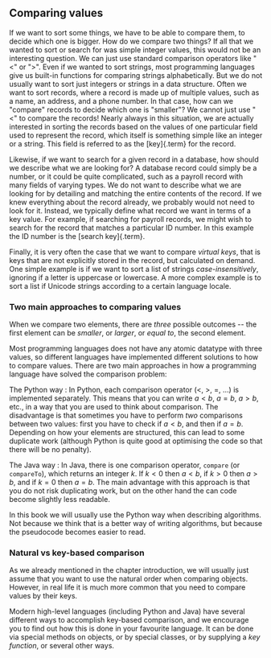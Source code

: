 
## Comparing values

If we want to sort some things, we have to be able to compare them, to
decide which one is bigger. How do we compare two things? If all that we
wanted to sort or search for was simple integer values, this would not
be an interesting question. We can just use standard comparison
operators like "\<" or "\>". Even if we wanted to sort strings,
most programming languages give us built-in functions for comparing
strings alphabetically. But we do not usually want to sort just
integers or strings in a data structure. Often we want to sort
records, where a record is made up of multiple values, such as a name,
an address, and a phone number. In that case, how can we "compare"
records to decide which one is "smaller"? We cannot just use "\<" to
compare the records! Nearly always in this situation, we are actually
interested in sorting the records based on the values of one particular
field used to represent the record, which itself is something simple
like an integer or a string. This field is referred to as the
[key]{.term} for the record.

Likewise, if we want to search for a given record in a database, how
should we describe what we are looking for? A database record could
simply be a number, or it could be quite complicated, such as a payroll
record with many fields of varying types. We do not want to describe
what we are looking for by detailing and matching the entire contents of
the record. If we knew everything about the record already, we probably
would not need to look for it. Instead, we typically define what record
we want in terms of a key value. For example, if searching for payroll
records, we might wish to search for the record that matches a
particular ID number. In this example the ID number is the
[search key]{.term}.

Finally, it is very often the case that we want to compare *virtual keys*,
that is keys that are not explicitly stored in the record, but calculated on demand.
One simple example is if we want to sort a list of strings *case-insensitively*, ignoring if a letter is uppercase or lowercase.
A more complex example is to sort a list if Unicode strings according to a certain language locale.

### Two main approaches to comparing values

When we compare two elements, there are *three* possible outcomes -- the first element can be *smaller*, or *larger*, or *equal to*, the second element.

Most programming languages does not have any atomic datatype with three values, so different languages have implemented different solutions to how to compare values.
There are two main approaches in how a programming language have solved the comparison problem:

The Python way
:   In Python, each comparison operator (<, >, =, ...) is implemented separately.
    This means that you can write $a<b$, $a=b$, $a>b$, etc., in a way that you are used to think about comparison.
    The disadvantage is that sometimes you have to perform *two* comparisons between two values:
    first you have to check if $a<b$, and then if $a=b$.
    Depending on how your elements are structured, this can lead to some duplicate work
    (although Python is quite good at optimising the code so that there will be no penalty).

The Java way
:   In Java, there is one comparison operator, `compare` (or `compareTo`), which returns an integer $k$.
    If $k<0$ then $a<b$, if $k>0$ then $a>b$, and if $k=0$ then $a=b$.
    The main advantage with this approach is that you do not risk duplicating work,
    but on the other hand the can code become slightly less readable.

In this book we will usually use the Python way when describing algorithms.
Not because we think that is a better way of writing algorithms, but because the pseudocode becomes easier to read.

### Natural vs key-based comparison

As we already mentioned in the chapter introduction, we will usually just assume that you want to use the natural order when comparing objects.
However, in real life it is much more common that you need to compare values by their keys.

Modern high-level languages (including Python and Java) have several different ways to accomplish key-based comparison, and we encourage you to find out how this is done in your favourite language.
It can be done via special methods on objects, or by special classes, or by supplying a *key function*, or several other ways.

<!--
### Comparables

To implement sorting or searching, we require that keys be
[comparable]{.term}. At a minimum, we must be
able to take two keys and reliably determine whether they are equal or
not. That is enough to enable a [sequential search]{.term} through a database of
records and find one that matches a given key. However, we typically
would like for the keys to define a [total order]{.term},
which means that we can always tell which of two keys is greater than
the other. Using key types with total orderings gives the database
implementor the opportunity to organize a collection of records in a way
that makes searching more efficient. An example is storing the records
in sorted order in an array, which permits a [binary search]{.term}. Fortunately,
in practice most fields of most records consist of simple data types
with natural total orders. For example, integers, floats, doubles, and
character strings all are totally ordered.

But if we want to write a general purpose sorting or searching function,
we need a general way to get the key for the record. We could insist
that every record have a particular method called `.key()`. That seems
like a good name for it!

Some languages like Java, Python and C++ have special infrastructure for
supporting this (such as the `Comparable` interface in Java, which has
the `.compareTo()` method for defining the exact process by which two
objects are compared;
or the overloaded methods `__eq__`, `__lt__`, etc, used by Python).
But many languages do not, such as C and Javascript.

But what if the programmer wants to sort
the record now using one field as the key, and later using another
field? Or search sometimes on one key, and at other times on another?
The problem is that the "keyness" of a given field is not an inherent
property within the record, but rather depends on the context. So, you
cannot always count on being able to use your favorite method name (or
even the comparable interface) to extract the desired key value.

    interface Comparable:
        // This is Java's default way of comparing elements,
        // returning an integer: negative (smaller), 0 (equal), positive (larger)
        compareTo(other: Comparable) -> Int

        // This is Python's default way of comparing elements.
        // All of these operators return a boolean:
        (this == other) -> Bool
        (this != other) -> Bool
        (this < other)  -> Bool
        (this <= other) -> Bool
        (this > other)  -> Bool
        (this >= other) -> Bool

### Comparators

Another, more general approach is to supply a function or class --
called a [comparator]{.term} -- whose job is to
extract the key from the record. A comparator function can be passed in
as a parameter, such as in a call to a sorting function. In this case,
the comparator function would be invoked on two records whenever they
need to be compared. In this way, different comparator functions can be
passed in to handle different record types or different fields within a
record. In Java (with generics) or C++ (with templates), a comparator
class can be a parameter for another class definition. For example, a
BST could take a comparator class as a generics parameter in Java. This
comparator class would be responsible for dealing with the comparison of
two records.

### Key-value pairs

One good general-purpose solution is to explicitly store
[key-value pairs](#key-value-pair){.term} in the
data structure. For example, if we want to sort a bunch of records, we
can store them in an array where every array entry contains both a key
value for the record and a pointer to the record itself.

The main places where we will need to be concerned with comparing
records and extracting keys is for various map implementations and
sorting algorithms. Here is a simple class for representing key-value
pairs:

    datatype KVPair of K and V:
        key: K    // the search key
        value: V  // the value associated with the key

Note that in Python it's probably easier to just use a pair `(key,value)`,
but not all languages (read: Java) have that possibility.
So we declare a class **KVPair** that we will use in our example code.

Using this we can easily implement a **Map** from an underlying
**List**, which we will discuss further in the
[chapter about linear structures](#implementing-maps-using-lists).

### Sorting using comparables

To keep them clear and simple, visualizations for sorting algorithms
will usually show them as operating on integer values stored in an
array. But almost never do people really want to sort an array of
integers. But to be useful, a real sorting algorithm typically has to
deal with the fact that it is sorting a collection of records. A
general-purpose sorting routine meant to operate on multiple record
types would have to be written in a way to deal with the generic
comparison problem.
But as long as the elements of the array supports the **Comparable**
interface, we can still use the standard comparison operators when sorting.


### Comparing values in Python

::: TODO
- overloading `__lt__`, `__eq__`, etc
:::

### Comparing values in Java


*Note*: This example treats comparables and comparators, as they work in Java.
(A similar example for Python is on the TODO list.)

In Java there are two main ways of comparing objects. The one that most
people find easier to understand is *comparable*. But there is an
alternative, *comparator*, which is very useful.

As a running example we use a class for persons:
```java
class Person implements Comparable<Person> {
    private String givenName;
    private String familyName;
    private int birthYear;
    //...
}
```

Also, let's create an array of persons that we can use later:
```java
static ArrayList<Person> getPeople() {
    ArrayList<Person> people = new ArrayList<>();
    people.add(new Person("Unsuk", "Chin", 1961));
    people.add(new Person("Anna", "Thorvaldsdóttir", 1977));
    people.add(new Person("Andrea", "Tarrodi", 1981));
    people.add(new Person("Diana", "Čemerytė", 1974));
    people.add(new Person("Elfrida", "Andrée", 1841));
    people.add(new Person("Guy", "d’Hardelot", 1858));
    people.add(new Person("Nadia", "Boulanger", 1887));
    people.add(new Person("Lili", "Boulanger", 1893));
    return people;
}
```

Now we can print the list:
```java
ArrayList<Person> people = getPeople();
for (Person p : people) System.out.println(p);
```

Which results in:

> | Unsuk Chin (1961)
> | Anna Thorvaldsdóttir (1977)
> | Andrea Tarrodi (1981)
> | Diana Čemerytė (1974)
> | Elfrida Andrée (1841)
> | Guy d'Hardelot (1857)
> | Nadia Boulanger (1887)
> | Lili Boulanger (1893)

#### Comparables

With the **Comparable** interface we can define the "natural ordering"
for a class ([Java 11
Comparable](https://docs.oracle.com/en/java/javase/11/docs/api/java.base/java/lang/Comparable.html)).
Recall the interface for comparables from
[the course API](#all-adts-used-in-this-book):
```java
// Note: This is the same as the java.lang.Comparable interface
interface Comparable<E> {
    int compareTo(E other);  // Returns <0  if  this < other,
                             //      or  0  if  this == other,
                             //      or >0  if  this > other.
}
```

Let's say that we want the natural ordering to be to compare persons by
their family name. Then we let `Person` implement the `Comparable`
interface by overriding `.compareTo(…)`:
```java
class Person implements Comparable<Person> {
    // ...as above...
    public int compareTo(Person other) {
        return this.familyName().compareTo(other.familyName());
    }
}
```

Now we can sort our people array according to family name:
```java
people = getPeople(); // reset the people list
Collections.sort(people);
for (Person p : people) System.out.println(p);
```

Resulting in:

> | Elfrida Andrée (1841)
> | Nadia Boulanger (1887)
> | Lili Boulanger (1893)
> | Unsuk Chin (1961)
> | Andrea Tarrodi (1981)
> | Anna Thorvaldsdóttir (1977)
> | Guy d'Hardelot (1857)
> | Diana Čemerytė (1974)

Two things to note, which we address later:

1.  Guy d'Hardelot and Diana Čemerytė come last -- this is because
    `.compareTo(…)` gives a case-sensitive ordering and doesn't care
    ignore diacritics.
2.  Nadia Boulanger comes before Lili, even though L comes before N in
    the alphabet.

#### Comparators, the old way

What if we sometimes want to sort the list according to some other
ordering, e.g., birth year or given name? Enter *comparators*, and here
is the interface ([Java 11
Comparator](https://docs.oracle.com/en/java/javase/11/docs/api/java.base/java/util/Comparator.html)):
```java
// Note: This is a subset of the java.util.Comparator interface
interface Comparator<E> {
    int compare(E one, E other);  // Returns <0  if  one < other,
                                  //      or  0  if  one == other,
                                  //      or >0  if  one > other.
}
```

To use this we have to implement a separate class for each ordering we
want to use. Here's one for comparing by birth year:
```java
class BirthYearComparator implements Comparator<Person> {
    public int compare(Person one, Person other) {
        return Integer.compare(one.birthYear(), other.birthYear());
    }
}
```

*Notes*:

1.  Don't compare numbers by using subtraction! This might lead to
    overflow and rounding errors. Instead use the static `.compare(…)`
    methods that are built into the number classes (`Integer`, `Double`,
    etc).
2.  Since numbers are not objects, you cannot use
    `one.birthYear.compareTo(…)`. You can do
    `new Integer(one.birthYear).compareTo(…)`, or you can use
    `Integer.compare(…)` as above.

And here's the class for comparing by given name:
```java
class GivenNameComparator implements Comparator<Person> {
    public int compare(Person one, Person other) {
        return one.givenName().compareTo(other.givenName());
    }
}
```

To use them you have to first create an object, i.e., instantiate the
comparator:
```java
Comparator<Person> byBirthYear = new BirthYearComparator();
people = getPeople(); // reset the people list
Collections.sort(people, byBirthYear);
for (Person p : people) System.out.println(p);
```

Result:

> | Elfrida Andrée (1841)
> | Guy d'Hardelot (1857)
> | Nadia Boulanger (1887)
> | Lili Boulanger (1893)
> | Unsuk Chin (1961)
> | Diana Čemerytė (1974)
> | Anna Thorvaldsdóttir (1977)
> | Andrea Tarrodi (1981)

And similar for given names:
```java
Comparator<Person> byGivenName = new GivenNameComparator();
people = getPeople(); // reset the people list
Collections.sort(people, byGivenName);
for (Person p : people) System.out.println(p);
```

Result:

> | Andrea Tarrodi (1981)
> | Anna Thorvaldsdóttir (1977)
> | Diana Čemerytė (1974)
> | Elfrida Andrée (1841)
> | Guy d'Hardelot (1857)
> | Lili Boulanger (1893)
> | Nadia Boulanger (1887)
> | Unsuk Chin (1961)

#### Comparators, the functional interface in Java

Since Java 8, there's a functional interface which can be used to build
comparators (and many other things). So we don't have to write the class
definitions, and instead write similarly to we would do in Python or
Haskell:
```java
byGivenName = (one, other) -> one.givenName().compareTo(other.givenName());
```

Yay! That's a lot nicer than the clumsy class definition
(`class BirthYearComparator implements Comparator<Person>`, etc).

#### Comparing fields using key extractors

In many cases (including our example case), we only want to compare some
fields in a class. Then we can use *key extractors* to simplify even
more:
```java
byGivenName = Comparator.comparing(Person::givenName);
```

-   *Note*: We use `.comparingInt(…)` when defining `byBirthYear`. It's
    not strictly necessary (i.e., we can use `.comparing(…)`), but it
    makes things slightly more efficient.

#### Comparing several fields

Remember the natural ordering? The problem with only comparing the
family name is that if two persons have the same name they keep their
internal order. So, Nadia Boulanger comes before Lili Boulanger even
though L precedes N in the alphabet.

What we want is to be able to compare several fields. The old and
not-so-good solution is to use clumsy if-then-elses, like this:
```java
class FullNameComparator implements Comparator<Person> {
    public int compare(Person one, Person other) {
        int cmp = one.familyName().compareTo(other.familyName());
        if (cmp != 0) return cmp;
        cmp = one.givenName().compareTo(other.givenName());
        if (cmp != 0) return cmp;
        return 0;
    }
}
```

After this we can instantiate a specific comparator:
```java
Comparator<Person> byFullName = new FullNameComparator();
```

If we have many fields this gets quite cumbersome (and error-prone). But
using the functional interface, and the magic `.thenComparing(…)`
method, it's really easy:
```java
byFullName = Comparator.comparing(Person::familyName)
    .thenComparing(Person::givenName);
```

And here it is in action:
```java
people = getPeople(); // reset the people list
Collections.sort(people, byFullName);
for (Person p : people) System.out.println(p);
```

Result:

> | Elfrida Andrée (1841)
> | Lili Boulanger (1893)
> | Nadia Boulanger (1887)
> | Unsuk Chin (1961)
> | Andrea Tarrodi (1981)
> | Anna Thorvaldsdóttir (1977)
> | Guy d'Hardelot (1857)
> | Diana Čemerytė (1974)

As you can see, Lili now comes before Nadia. But there's still the
problem with Guy and Diana coming last in the list.

#### Case-insensitive and language-specific comparisons

The Java **String** class has a method `.compareToIgnoringCase(…)` which
is what it sounds like.

But you shouldn't use it if you're serious about handling text
correctly. This is because strings are no longer ASCII, but Unicode. And
Unicode is a beast of its own -- it knows how to write hundreds of
different alphabets with diacritics and other special characters.
(Unicode even knows about bidirectional text (left-to-right vs
right-to-left), but we won't discuss that here).

Now, correct string sorting depends on your locale. E.g., in Swedish we
put Å, Ä, Ö at the end of the alphabet, while Á, Ô, È are mixed together
with A, O, E, respectively. Also, it's common to mix V and W in Swedish
dictionaries. German on the other hand mixes Ä, Ö with A, O. And it
sorts ß together with S.

So, here's how to define a correct comparator for Swedish, which ignores
case differences and orders according to Swedish locale:
```java
Collator swedishLocale = Collator.getInstance(new Locale("sv", "SE"));
swedishLocale.setStrength(Collator.PRIMARY);
Comparator<Person> bySwedishLocale =
    Comparator.comparing(Person::familyName, swedishLocale)
    .thenComparing(Person::givenName, swedishLocale);
```

And in action:
```java
people = getPeople(); // reset the people list
Collections.sort(people, bySwedishLocale);
for (Person p : people) System.out.println(p);
```

Result:

> | Elfrida Andrée (1841)
> | Lili Boulanger (1893)
> | Nadia Boulanger (1887)
> | Diana Čemerytė (1974)
> | Unsuk Chin (1961)
> | Guy d'Hardelot (1857)
> | Andrea Tarrodi (1981)
> | Anna Thorvaldsdóttir (1977)

Finally Diana Čemerytė and Guy d'Hardelot find their right places in the
list!

#### ...and what about the names?

The names are taken from here: <https://female-composers.forts.se/>

#### Running the program

Here is the full source code. Just compile and run it without any
arguments:

```java
import java.util.*;
import java.text.Collator;

class Person implements Comparable<Person> {
    private String givenName;
    private String familyName;
    private int birthYear;

    // Constructor
    Person(String given, String family, int birth) {
        givenName  = given;
        familyName = family;
        birthYear  = birth;
    }

    // Getters
    public String givenName()  { return givenName  ; }
    public String familyName() { return familyName ; }
    public int    birthYear()  { return birthYear  ; }

    // Pretty-printing
    public String toString() {
        return givenName() + " " + familyName() + " (" + birthYear() + ")";
    }

    // Natural ordering
    // ...as above...
    public int compareTo(Person other) {
        return this.familyName().compareTo(other.familyName());
    }
}


class BirthYearComparator implements Comparator<Person> {
    public int compare(Person one, Person other) {
        return Integer.compare(one.birthYear(), other.birthYear());
    }
}


class GivenNameComparator implements Comparator<Person> {
    public int compare(Person one, Person other) {
        return one.givenName().compareTo(other.givenName());
    }
}

class FullNameComparator implements Comparator<Person> {
    public int compare(Person one, Person other) {
        int cmp = one.familyName().compareTo(other.familyName());
        if (cmp != 0) return cmp;
        cmp = one.givenName().compareTo(other.givenName());
        if (cmp != 0) return cmp;
        return 0;
    }
}

public class ComparatorExample {
    static ArrayList<Person> getPeople() {
        ArrayList<Person> people = new ArrayList<>();
        people.add(new Person("Unsuk", "Chin", 1961));
        people.add(new Person("Anna", "Thorvaldsdóttir", 1977));
        people.add(new Person("Andrea", "Tarrodi", 1981));
        people.add(new Person("Diana", "Čemerytė", 1974));
        people.add(new Person("Elfrida", "Andrée", 1841));
        people.add(new Person("Guy", "d’Hardelot", 1858));
        people.add(new Person("Nadia", "Boulanger", 1887));
        people.add(new Person("Lili", "Boulanger", 1893));
        return people;
    }

    public static void main(String[] args) {
        System.out.println("\n### No order");
        ArrayList<Person> people = getPeople();
        for (Person p : people) System.out.println(p);

        System.out.println("\n### Natural ordering");
        people = getPeople(); // reset the people list
        Collections.sort(people);
        for (Person p : people) System.out.println(p);

        System.out.println("\n### Ordered by birth year (pre-Java-8 solution)");
        Comparator<Person> byBirthYear = new BirthYearComparator();
        people = getPeople(); // reset the people list
        Collections.sort(people, byBirthYear);
        for (Person p : people) System.out.println(p);

        System.out.println("\n### Ordered by birth year (functional solution)");
        byBirthYear = (one, other) -> Integer.compare(one.birthYear(), other.birthYear());
        people = getPeople(); // reset the people list
        Collections.sort(people, byBirthYear);
        for (Person p : people) System.out.println(p);

        System.out.println("\n### Ordered by birth year (using a key extractor)");
        byBirthYear = Comparator.comparingInt(Person::birthYear);
        people = getPeople(); // reset the people list
        Collections.sort(people, byBirthYear);
        for (Person p : people) System.out.println(p);

        System.out.println("\n### Ordered by given name (pre-Java-8 solution)");
        Comparator<Person> byGivenName = new GivenNameComparator();
        people = getPeople(); // reset the people list
        Collections.sort(people, byGivenName);
        for (Person p : people) System.out.println(p);

        System.out.println("\n### Ordered by given name (functional solution)");
        byGivenName = (one, other) -> one.givenName().compareTo(other.givenName());
        people = getPeople(); // reset the people list
        Collections.sort(people, byGivenName);
        for (Person p : people) System.out.println(p);

        System.out.println("\n### Ordered by given name (using a key extractor)");
        byGivenName = Comparator.comparing(Person::givenName);
        people = getPeople(); // reset the people list
        Collections.sort(people, byGivenName);
        for (Person p : people) System.out.println(p);

        System.out.println("\n### Ordered by full name: family name + given name (pre-Java-8 solution)");
        Comparator<Person> byFullName = new FullNameComparator();
        people = getPeople(); // reset the people list
        Collections.sort(people, byFullName);
        for (Person p : people) System.out.println(p);

        System.out.println("\n### Ordered by full name: family name + given name (using key extractors and thenComparing)");
        byFullName = Comparator.comparing(Person::familyName)
            .thenComparing(Person::givenName);
        people = getPeople(); // reset the people list
        Collections.sort(people, byFullName);
        for (Person p : people) System.out.println(p);

        System.out.println("\n### Ordered by Swedish locale, case-insensitive");
        Collator swedishLocale = Collator.getInstance(new Locale("sv", "SE"));
        swedishLocale.setStrength(Collator.PRIMARY);
        Comparator<Person> bySwedishLocale =
            Comparator.comparing(Person::familyName, swedishLocale)
            .thenComparing(Person::givenName, swedishLocale);
        people = getPeople(); // reset the people list
        Collections.sort(people, bySwedishLocale);
        for (Person p : people) System.out.println(p);

        System.out.println("\n### Ordered by Swedish locale, given name first");
        Comparator<Person> bySwedishGivenName =
            Comparator.comparing(Person::givenName, swedishLocale)
            .thenComparing(Person::familyName, swedishLocale);
        people = getPeople(); // reset the people list
        Collections.sort(people, bySwedishGivenName);
        for (Person p : people) System.out.println(p);
    }
}
```
-->
